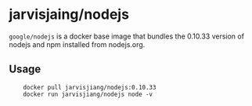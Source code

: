 # jarvisjaing/nodejs
`google/nodejs` is a docker base image that bundles the 0.10.33 version of nodejs and npm installed from nodejs.org.

## Usage
        docker pull jarvisjiang/nodejs:0.10.33
        docker run jarvisjiang/nodejs node -v